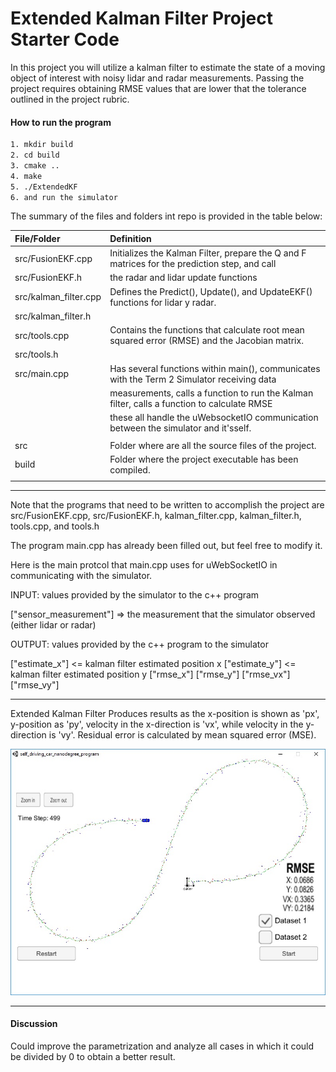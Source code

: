 # Extended Kalman Filter Project Starter Code

In this project you will utilize a kalman filter to estimate the state of a moving object of interest with noisy lidar and radar measurements. Passing the project requires obtaining RMSE values that are lower that the tolerance outlined in the project rubric. 

<!--more-->

[//]: # (Image References)

[image1]: /build/result.jpg "Sample final score"

#### How to run the program

```sh
1. mkdir build
2. cd build
3. cmake ..
4. make
5. ./ExtendedKF
6. and run the simulator
```

The summary of the files and folders int repo is provided in the table below:

| File/Folder           | Definition                                                                                    |
| :-------------------- | :-------------------------------------------------------------------------------------------- |
| src/FusionEKF.cpp     | Initializes the Kalman Filter, prepare the Q and F matrices for the prediction step, and call |
| src/FusionEKF.h       | the radar and lidar update functions                                                          |
| src/kalman_filter.cpp | Defines the Predict(), Update(), and UpdateEKF() functions for lidar y radar.                 |
| src/kalman_filter.h   |                                                                                               |
| src/tools.cpp         | Contains the functions that calculate root mean squared error (RMSE) and the Jacobian matrix. |
| src/tools.h           |                                                                                               |
| src/main.cpp          | Has several functions within main(), communicates with the Term 2 Simulator receiving data    |
|                       | measurements, calls a function to run the Kalman filter, calls a function to calculate RMSE   |
|                       | these all handle the uWebsocketIO communication between the simulator and it'sself.           |
|                       |                                                                                               |
| src                   | Folder where are all the source files of the project.                                         |
| build                 | Folder where the project executable has been compiled.                                        |
|                       |                                                                                               |


---

Note that the programs that need to be written to accomplish the project are src/FusionEKF.cpp, src/FusionEKF.h, kalman_filter.cpp, kalman_filter.h, tools.cpp, and tools.h

The program main.cpp has already been filled out, but feel free to modify it.

Here is the main protcol that main.cpp uses for uWebSocketIO in communicating with the simulator.


INPUT: values provided by the simulator to the c++ program

["sensor_measurement"] => the measurement that the simulator observed (either lidar or radar)


OUTPUT: values provided by the c++ program to the simulator

["estimate_x"] <= kalman filter estimated position x
["estimate_y"] <= kalman filter estimated position y
["rmse_x"]
["rmse_y"]
["rmse_vx"]
["rmse_vy"]

---

Extended Kalman Filter Produces results as the x-position is shown as 'px', y-position as 'py', velocity in the x-direction is 'vx', while velocity in the y-direction is 'vy'. Residual error is calculated by mean squared error (MSE).

![Final score][image1]

---

#### Discussion

Could improve the parametrization and analyze all cases in which it could be divided by 0 to obtain a better result.
